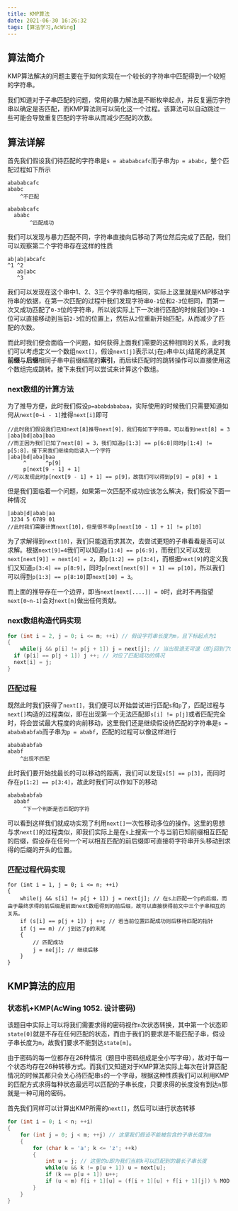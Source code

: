 ```yaml
---
title: KMP算法
date: 2021-06-30 16:26:32
tags: [算法学习,AcWing]
---
```


## 算法简介

KMP算法解决的问题主要在于如何实现在一个较长的字符串中匹配得到一个较短的字符串。

我们知道对于子串匹配的问题，常用的暴力解法是不断枚举起点，并反复遍历字符串以确定是否匹配，而KMP算法则可以简化这一个过程。该算法可以自动跳过一些可能会导致重复匹配的字符串从而减少匹配的次数。

## 算法详解

首先我们假设我们待匹配的字符串是`s = abababcafc`而子串为`p = ababc`，整个匹配过程如下所示

```
abababcafc
ababc
    ^不匹配

abababcafc
  ababc
       ^匹配成功
```

我们可以发现与暴力匹配不同，字符串直接向后移动了两位然后完成了匹配，我们可以观察第二个字符串存在这样的性质

```
ab|ab|abcafc
^1 ^2
   ab|abc
   ^3
```

我们可以发现在这个串中1、2、3三个字符串均相同，实际上这里就是KMP移动字符串的依据，在第一次匹配的过程中我们发现字符串`0-1`位和`2-3`位相同，而第一次又成功匹配了`0-3`位的字符串，所以说实际上下一次进行匹配的时候我们的`0-1`位可以直接移动到当前`2-3`位的位置上，然后从`2`位重新开始匹配，从而减少了匹配的次数。

而此时我们便会面临一个问题，如何获得上面我们需要的这种相同的关系，此时我们可以考虑定义一个数组`next[]`，假设`next[j]`表示以`j`在`p`串中以`j`结尾的满足其**前缀**与**后缀**相同子串中前缀结尾的**索引**，而后续匹配时的跳转操作可以直接使用这个数组完成跳转。接下来我们可以尝试来计算这个数组。

### next数组的计算方法

为了推导方便，此时我们假设`p=ababdababaa`，实际使用的时候我们只需要知道如何从`next[0~i - 1]`推得`next[i]`即可

```
//此时我们假设我们已知next[8]推导next[9]，我们有如下字符串，可以看到next[8] = 3
|aba|bd|aba|baa
//而正因为我们已知了next[8] = 3，我们知道p[1:3] == p[6:8]同时p[1:4] != p[5:8]，接下来我们继续向后读入一个字符
|aba|bd|aba|baa
     ^      ^p[9]
     p[next[9 - 1] + 1]
//可以发现此时p[next[9 - 1] + 1] == p[9]，故我们可以得到p[9] = p[8] + 1
```

但是我们面临着一个问题，如果第一次匹配不成功应该怎么解决，我们假设下面一种情况

```
|abab|d|abab|aa
 1234 5 6789 01
//此时我们需要计算next[10]，但是很不幸p[next[10 - 1] + 1] != p[10]
```

为了求解得到`next[10]`，我们只能退而求其次，去尝试更短的子串看看是否可以求解。根据`next[9]=4`我们可以知道`p[1:4] == p[6:9]`，而我们又可以发现`next[next[9]] = next[4] = 2`，即`p[1:2] == p[3:4]`，而根据`next[9]`的定义我们又知道`p[3:4] == p[8:9]`，同时`p[next[next[9]] + 1] == p[10]`，所以我们可以得到`p[1:3] == p[8:10]`即`next[10] = 3`。

而上面的推导存在一个边界，即当`next[next[....]] = 0`时，此时不再指望`next[0~n-1]`会对`next[n]`做出任何贡献。

### next数组构造代码实现

```c++
for (int i = 2, j = 0; i <= m; ++i) // 假设字符串长度为m，且下标起点为1
{
	while(j && p[i] != p[j + 1]) j = next[j]; // 当出现退无可退（即j回到了0的位置）或匹配成功的时候跳出循环
  if (p[i] == p[j + 1]) j ++; // 对应了匹配成功的情况
  next[i] = j; 
}
```

### 匹配过程

既然此时我们获得了`next[]`，我们便可以开始尝试进行匹配`s`和`p`了，匹配过程与`next[]`构造的过程类似，即在出现第一个无法匹配即`s[i] != p[j]`或者匹配完全时，将会尝试最大程度的向前移动，这里我们还是继续假设待匹配的字符串是`s = ababababfab`而子串为`p = ababf`，匹配的过程可以像这样进行

```
ababababfab
ababf
    ^出现不匹配
```

此时我们要开始找最长的可以移动的距离，我们可以发现`s[5] == p[3]`，而同时存在`p[1:2] == p[3:4]`，故此时我们可以作如下的移动

```
ababababfab
  ababf
     ^下一个判断是否匹配的字符
```

可以看到这样我们就成功实现了利用`next[]`一次性移动多位的操作。这里的思想与求`next[]`的过程类似，即我们实际上是在`s`上搜索一个与当前已知前缀相互匹配的后缀，假设存在任何一个可以相互匹配的前后缀即可直接将字符串开头移动到求得的后缀的开头的位置。

### 匹配过程代码实现

```
for (int i = 1, j = 0; i <= n; ++i)
{
	while(j && s[i] != p[j + 1]) j = next[j]; // 在s上匹配一个p的后缀，而由于最终求得的前后缀是前面next数组得到的前后缀，故可以直接获得前文中三个子串相互的关系。
	if (s[i] == p[j + 1]) j ++; // 若当前位置匹配成功则后移待匹配的指针
	if (j == m) // j到达了p的末尾
	{
		// 匹配成功
		j = ne[j]; // 继续后移
	}
}
```



## KMP算法的应用

### 状态机+KMP(AcWing 1052. 设计密码)

该题目中实际上可以将我们需要求得的密码视作`n`次状态转换，其中第一个状态即`state[0]`就是不存在任何匹配的状态，而由于我们的要求是不能匹配子串，假设子串长度为`m`，故我们要求不能到达`state[m]`。

由于密码的每一位都存在26种情况（题目中密码组成是全小写字母），故对于每一个状态均存在26种转移方式。而我们又知道对于KMP算法实际上每次在计算匹配情况的时候其都只会关心待匹配串`s`的一个字母，根据这种性质我们可以利用KMP的匹配方式求得每种状态最远可以匹配的子串长度，只要求得的长度没有到达`n`那就是一种可用的密码。

首先我们同样可以计算出KMP所需的`next[]`，然后可以进行状态转移

```c++
for (int i = 0; i < n; ++i)
{ 
	for (int j = 0; j < m; ++j) // 这里我们假设不能被包含的子串长度为m
	{
		for (char k = 'a'; k <= 'z'; ++k)
		{
			int u = j; // 这里的u即为我们当前k可以匹配到的最长子串长度
			while(u && k != p[u + 1]) u = next[u];
			if (k == p[u + 1]) u++;
			if (u < m) f[i + 1][u] = (f[i + 1][u] + f[i + 1][j]) % MOD;
		}
	}
}
```



